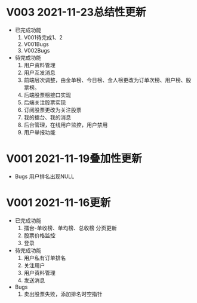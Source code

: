# V003 2021-11-23总结性更新

* 已完成功能
   1. V001待完成1、2
   2. V001Bugs
   3. V002Bugs
* 待完成功能
   1. 用户资料管理
   2. 用户互发消息
   3. 前端层次调整，由金单榜、今日榜、金人榜更改为订单次榜、用户榜、股票榜。
   4. 后端股票榜接口实现
   5. 后端关注股票实现
   6. 订阅股票更改为关注股票
   7. 我的擂台、我的消息
   8. 后台管理，在线用户监控，用户禁用
   9. 用户举报功能

# V001 2021-11-19叠加性更新
* Bugs
  用户排名出现NULL
# V001 2021-11-16更新
 * 已完成功能
    1. 擂台-单收榜、单均榜、总收榜 分页更新
    2. 股票价格监控
    3. 登录
 * 待完成功能
    1. 用户私有订单排名
    2. 关注用户
    3. 用户资料管理
    4. 发送消息
  * Bugs
    1. 卖出股票失败，添加排名时空指针
    
